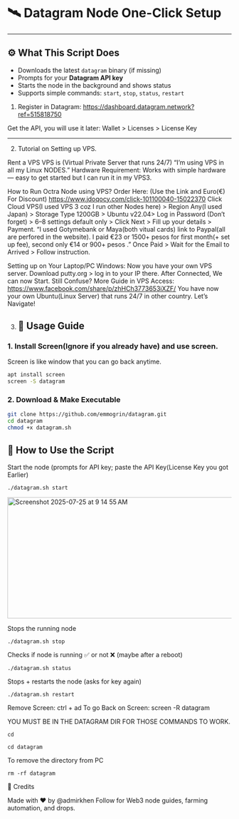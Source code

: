 # 🛰️ Datagram Node One-Click Setup

---

## ⚙️ What This Script Does

- Downloads the latest `datagram` binary (if missing)
- Prompts for your **Datagram API key**
- Starts the node in the background and shows status
- Supports simple commands: `start`, `stop`, `status`, `restart`


1. Register in Datagram:
https://dashboard.datagram.network?ref=515818750

Get the API, you will use it later:
Wallet > Licenses > License Key

---

2. Tutorial on Setting up VPS.

Rent a VPS VPS is (Virtual Private Server that runs 24/7) “I’m using VPS in all my Linux NODES.” Hardware Requirement: Works with simple hardware — easy to get started but I can run it in my VPS3.

How to Run Octra Node using VPS? Order Here: (Use the Link and Euro(€) For Discount) https://www.jdoqocy.com/click-101100040-15022370 Click Cloud VPS(I used VPS 3 coz I run other Nodes here) > Region Any(I used Japan) > Storage Type 1200GB > Ubuntu v22.04> Log in Password (Don’t forget) > 6–8 settings default only > Click Next > Fill up your details > Payment. 
“I used Gotymebank or Maya(both vitual cards) link to Paypal(all are perfored in the website). 
I paid €23 or 1500+ pesos for first month(+ set up fee), second only €14 or 900+ pesos .” Once Paid > Wait for the Email to Arrived > Follow instruction. 

Setting up on Your Laptop/PC Windows: Now you have your own VPS server. 
Download putty.org > log in to your IP there. After Connected, We can now Start. Still Confuse? More Guide in VPS Access: https://www.facebook.com/share/p/zhHCh3773653iXZF/ 
You have now your own Ubuntu(Linux Server) that runs 24/7 in other country. 
Let’s Navigate!



3. ## 🚀 Usage Guide


### 1. Install Screen(Ignore if you already have) and use screen.
Screen is like window that you can go back anytime.

```bash
apt install screen
screen -S datagram

```

### 2. Download & Make Executable

```bash
git clone https://github.com/emmogrin/datagram.git
cd datagram
chmod +x datagram.sh
```

🧪 How to Use the Script
---

Start the node (prompts for API key; paste the API Key(License Key you got Earlier)
```
./datagram.sh start

```
<img width="714" height="272" alt="Screenshot 2025-07-25 at 9 14 55 AM" src="https://github.com/user-attachments/assets/8305f10c-fe79-47e5-bd4a-9c60779dba73" />

Stops the running node
```
./datagram.sh stop
```
Checks if node is running ✅ or not ❌ (maybe after a reboot)
```
./datagram.sh status
```
Stops + restarts the node (asks for key again)
```
./datagram.sh restart
```
Remove Screen:
ctrl + ad
To go Back on Screen:
screen -R datagram


YOU MUST BE IN THE DATAGRAM DIR FOR THOSE COMMANDS TO WORK.
```
cd
```
```
cd datagram
```
To remove the directory from PC
```
rm -rf datagram
```

🙏 Credits

Made with ❤️ by @admirkhen
Follow for Web3 node guides, farming automation, and drops.
